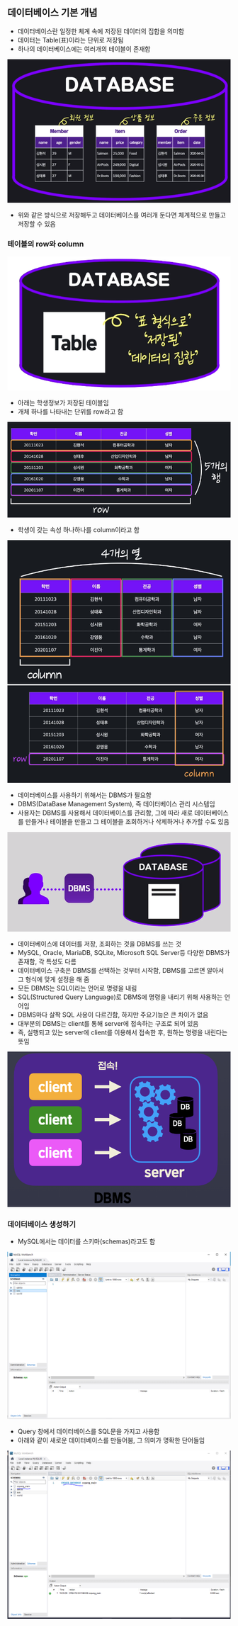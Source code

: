 ## 데이터베이스 기본 개념
- 데이터베이스란 일정한 체계 속에 저장된 데이터의 집합을 의미함
- 데이터는 Table(표)이라는 단위로 저장됨
- 하나의 데이터베이스에는 여러개의 테이블이 존재함

![picture](/img/SQL/Basic/one.png)

- 위와 같은 방식으로 저장해두고 데이터베이스를 여러개 둔다면 체계적으로 만들고 저장할 수 있음

### 테이블의 row와 column
![picture](/img/SQL/Basic/two.png)

- 아래는 학생정보가 저장된 테이블임
- 개체 하나를 나타내는 단위를 row라고 함

![picture](/img/SQL/Basic/three.png)

- 학생이 갖는 속성 하나하나를 column이라고 함

![picture](/img/SQL/Basic/four.png)
![picture](/img/SQL/Basic/five.png)

- 데이터베이스를 사용하기 위해서는 DBMS가 필요함
- DBMS(DataBase Management System), 즉 데이터베이스 관리 시스템임
- 사용자는 DBMS를 사용해서 데이터베이스를 관리함, 그에 따라 새로 데이터베이스를 만들거나 테이블을 만들고 그 테이블을 조회하거나 삭제하거나 추가할 수도 있음

![picture](/img/SQL/Basic/six.png)

- 데이터베이스에 데이터를 저장, 조회하는 것을 DBMS를 쓰는 것
- MySQL, Oracle, MariaDB, SQLite, Microsoft SQL Server등 다양한 DBMS가 존재함, 각 특성도 다름
- 데이터베이스 구축은 DBMS를 선택하는 것부터 시작함, DBMS를 고르면 알아서 그 형식에 맞게 설정을 해 줌
- 모든 DBMS는 SQL이라는 언어로 명령을 내림
- SQL(Structured Query Language)로 DBMS에 명령을 내리기 위해 사용하는 언어임
- DBMS마다 살짝 SQL 사용이 다르긴함, 하지만 주요기능은 큰 차이가 없음
- 대부분의 DBMS는 client를 통해 server에 접속하는 구조로 되어 있음
- 즉, 실행되고 있는 server에 client를 이용해서 접속한 후, 원하는 명령을 내린다는 뜻임

![picture](/img/SQL/Basic/seven.png)

### 데이터베이스 생성하기
- MySQL에서는 데이터를 스키마(schemas)라고도 함

![picture](/img/SQL/Basic/eight.png)

- Query 창에서 데이터베이스를 SQL문을 가지고 사용함
- 아래와 같이 새로운 데이터베이스를 만들어봄, 그 의미가 명확한 단어들임

![picture](/img/SQL/Basic/nine.png)